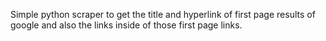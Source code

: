 Simple python scraper to get the title and hyperlink of first page results of google and also the links inside of those first page links.